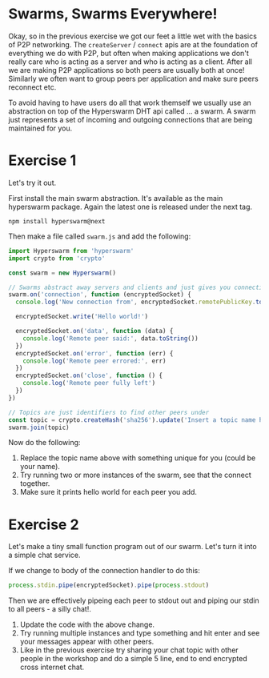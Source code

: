 # Swarms, Swarms Everywhere!

Okay, so in the previous exercise we got our feet a little wet with the basics of P2P networking.
The `createServer` / `connect` apis are at the foundation of everything we do with P2P, but often when making applications we don't really care who is acting as a server and who is acting as a client. After all we are making P2P applications so both peers are usually both at once! Similarly we often want to group peers per application and make sure peers reconnect etc.

To avoid having to have users do all that work themself we usually use an abstraction on top of the Hyperswarm DHT api called ... a swarm. A swarm just represents a set of incoming and outgoing connections that are being maintained for you.

# Exercise 1

Let's try it out.

First install the main swarm abstraction. It's available as the main hyperswarm package. Again the latest one is released under the next tag.

```
npm install hyperswarm@next
```

Then make a file called `swarm.js` and add the following:

```js
import Hyperswarm from 'hyperswarm'
import crypto from 'crypto'

const swarm = new Hyperswarm()

// Swarms abstract away servers and clients and just gives you connections
swarm.on('connection', function (encryptedSocket) {
  console.log('New connection from', encryptedSocket.remotePublicKey.toString('hex'))

  encryptedSocket.write('Hello world!')

  encryptedSocket.on('data', function (data) {
    console.log('Remote peer said:', data.toString())
  })
  encryptedSocket.on('error', function (err) {
    console.log('Remote peer errored:', err)
  })
  encryptedSocket.on('close', function () {
    console.log('Remote peer fully left')
  })
})

// Topics are just identifiers to find other peers under
const topic = crypto.createHash('sha256').update('Insert a topic name here').digest()
swarm.join(topic)
```

Now do the following:

1. Replace the topic name above with something unique for you (could be your name).
2. Try running two or more instances of the swarm, see that the connect together.
3. Make sure it prints hello world for each peer you add.

# Exercise 2

Let's make a tiny small function program out of our swarm. Let's turn it into a simple chat service.

If we change to body of the connection handler to do this:

```js
process.stdin.pipe(encryptedSocket).pipe(process.stdout)
```

Then we are effectively pipeing each peer to stdout out and piping our stdin to all peers - a silly chat!.

1. Update the code with the above change.
2. Try running multiple instances and type something and hit enter and see your messages appear with other peers.
3. Like in the previous exercise try sharing your chat topic with other people in the workshop and do a simple 5 line, end to end encrypted cross internet chat.

